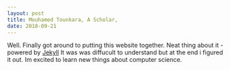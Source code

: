 ```yaml
---
layout: post
title: Mouhamed Tounkara, A Scholar, 
date: 2018-09-21
---
```


Well. Finally got around to putting this website together. Neat thing about it - powered by [Jekyll](http://jekyllrb.com) It was was diffucult to understand but at the end i figured it out. Im excited to learn new things about computer science.


